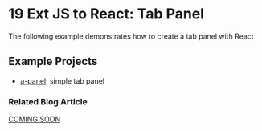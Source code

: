# 19 Ext JS to React: Tab Panel

The following example demonstrates how to create a tab panel with React

## Example Projects

 - [a-panel](./a-tabpanel): simple tab panel

### Related Blog Article

[COMING SOON](#)

